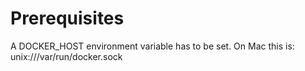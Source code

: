 Prerequisites
==========

A DOCKER_HOST environment variable has to be set. On Mac this is:
unix:///var/run/docker.sock